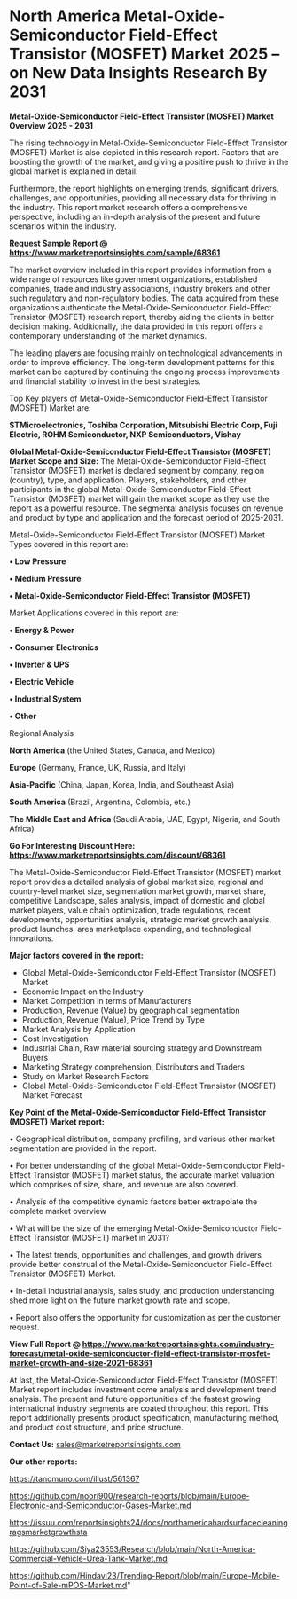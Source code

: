 # North America Metal-Oxide-Semiconductor Field-Effect Transistor (MOSFET) Market 2025 – on New Data Insights Research By 2031

<Strong> Metal-Oxide-Semiconductor Field-Effect Transistor (MOSFET) Market Overview 2025 - 2031</strong>

The rising technology in Metal-Oxide-Semiconductor Field-Effect Transistor (MOSFET) Market is also depicted in this research report. Factors that are boosting the growth of the market, and giving a positive push to thrive in the global market is explained in detail.

Furthermore, the report highlights on emerging trends, significant drivers, challenges, and opportunities, providing all necessary data for thriving in the industry. This report market research offers a comprehensive perspective, including an in-depth analysis of the present and future scenarios within the industry.

<strong>Request Sample Report @ <a href=https://www.marketreportsinsights.com/sample/68361>https://www.marketreportsinsights.com/sample/68361</a></strong>

The market overview included in this report provides information from a wide range of resources like government organizations, established companies, trade and industry associations, industry brokers and other such regulatory and non-regulatory bodies. The data acquired from these organizations authenticate the Metal-Oxide-Semiconductor Field-Effect Transistor (MOSFET) research report, thereby aiding the clients in better decision making. Additionally, the data provided in this report offers a contemporary understanding of the market dynamics.

The leading players are focusing mainly on technological advancements in order to improve efficiency. The long-term development patterns for this market can be captured by continuing the ongoing process improvements and financial stability to invest in the best strategies.

Top Key players of Metal-Oxide-Semiconductor Field-Effect Transistor (MOSFET) Market are:

<strong>STMicroelectronics, Toshiba Corporation, Mitsubishi Electric Corp, Fuji Electric, ROHM Semiconductor, NXP Semiconductors, Vishay</strong>

<strong><b>Global Metal-Oxide-Semiconductor Field-Effect Transistor (MOSFET) Market Scope and Size:</b></strong>
The Metal-Oxide-Semiconductor Field-Effect Transistor (MOSFET) market is declared segment by company, region (country), type, and application. Players, stakeholders, and other participants in the global Metal-Oxide-Semiconductor Field-Effect Transistor (MOSFET) market will gain the market scope as they use the report as a powerful resource. The segmental analysis focuses on revenue and product by type and application and the forecast period of 2025-2031.

Metal-Oxide-Semiconductor Field-Effect Transistor (MOSFET) Market Types covered in this report are:

<strong>• Low Pressure

• Medium Pressure

• Metal-Oxide-Semiconductor Field-Effect Transistor (MOSFET)</strong>

Market Applications covered in this report are:

<strong>• Energy & Power

• Consumer Electronics

• Inverter & UPS

• Electric Vehicle

• Industrial System

• Other</strong> 

Regional Analysis

<strong>North America</strong> (the United States, Canada, and Mexico)

<strong>Europe</strong> (Germany, France, UK, Russia, and Italy)

<strong>Asia-Pacific</strong> (China, Japan, Korea, India, and Southeast Asia)

<strong>South America</strong> (Brazil, Argentina, Colombia, etc.)

<strong>The Middle East and Africa</strong> (Saudi Arabia, UAE, Egypt, Nigeria, and South Africa)

<strong>Go For Interesting Discount Here: <a href=https://www.marketreportsinsights.com/discount/68361>https://www.marketreportsinsights.com/discount/68361</a></strong>

The Metal-Oxide-Semiconductor Field-Effect Transistor (MOSFET) market report provides a detailed analysis of global market size, regional and country-level market size, segmentation market growth, market share, competitive Landscape, sales analysis, impact of domestic and global market players, value chain optimization, trade regulations, recent developments, opportunities analysis, strategic market growth analysis, product launches, area marketplace expanding, and technological innovations.

<strong><b>Major factors covered in the report:</b></strong>
<ul>
  <li>Global Metal-Oxide-Semiconductor Field-Effect Transistor (MOSFET) Market </li>
  <li>Economic Impact on the Industry</li>
  <li>Market Competition in terms of Manufacturers</li>
  <li>Production, Revenue (Value) by geographical segmentation</li>
  <li>Production, Revenue (Value), Price Trend by Type</li>
  <li>Market Analysis by Application</li>
  <li>Cost Investigation</li>
  <li>Industrial Chain, Raw material sourcing strategy and Downstream Buyers</li>
  <li>Marketing Strategy comprehension, Distributors and Traders</li>
  <li>Study on Market Research Factors</li>
  <li>Global Metal-Oxide-Semiconductor Field-Effect Transistor (MOSFET) Market Forecast</li>
</ul>

<strong><b>Key Point of the Metal-Oxide-Semiconductor Field-Effect Transistor (MOSFET) Market report:</b></strong>

• Geographical distribution, company profiling, and various other market segmentation are provided in the report.

• For better understanding of the global Metal-Oxide-Semiconductor Field-Effect Transistor (MOSFET) market status, the accurate market valuation which comprises of size, share, and revenue are also covered.

• Analysis of the competitive dynamic factors better extrapolate the complete market overview

• What will be the size of the emerging Metal-Oxide-Semiconductor Field-Effect Transistor (MOSFET) market in 2031?

• The latest trends, opportunities and challenges, and growth drivers provide better construal of the Metal-Oxide-Semiconductor Field-Effect Transistor (MOSFET) Market.

• In-detail industrial analysis, sales study, and production understanding shed more light on the future market growth rate and scope.

• Report also offers the opportunity for customization as per the customer request.

<strong><b>View Full Report @ <a href=https://www.marketreportsinsights.com/industry-forecast/metal-oxide-semiconductor-field-effect-transistor-mosfet-market-growth-and-size-2021-68361>https://www.marketreportsinsights.com/industry-forecast/metal-oxide-semiconductor-field-effect-transistor-mosfet-market-growth-and-size-2021-68361</a></b></strong>


At last, the Metal-Oxide-Semiconductor Field-Effect Transistor (MOSFET) Market report includes investment come analysis and development trend analysis. The present and future opportunities of the fastest growing international industry segments are coated throughout this report. This report additionally presents product specification, manufacturing method, and product cost structure, and price structure.

<strong>Contact Us:</strong>
sales@marketreportsinsights.com

<strong>Our other reports:</strong>

<a href=https://tanomuno.com/illust/561367>https://tanomuno.com/illust/561367</a>

<a href=https://github.com/noori900/research-reports/blob/main/Europe-Electronic-and-Semiconductor-Gases-Market.md>https://github.com/noori900/research-reports/blob/main/Europe-Electronic-and-Semiconductor-Gases-Market.md</a>

<a href=https://issuu.com/reportsinsights24/docs/northamericahardsurfacecleaningragsmarketgrowthsta>https://issuu.com/reportsinsights24/docs/northamericahardsurfacecleaningragsmarketgrowthsta</a>

<a href=https://github.com/Siya23553/Research/blob/main/North-America-Commercial-Vehicle-Urea-Tank-Market.md>https://github.com/Siya23553/Research/blob/main/North-America-Commercial-Vehicle-Urea-Tank-Market.md</a>

<a href=https://github.com/Hindavi23/Trending-Report/blob/main/Europe-Mobile-Point-of-Sale-mPOS-Market.md>https://github.com/Hindavi23/Trending-Report/blob/main/Europe-Mobile-Point-of-Sale-mPOS-Market.md</a>"
